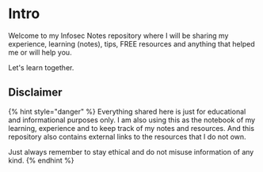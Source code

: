 # Intro

Welcome to my Infosec Notes repository where I will be sharing my experience, learning (notes), tips, FREE resources and anything that helped me or will help you.&#x20;

Let's learn together.

## Disclaimer

{% hint style="danger" %}
Everything shared here is just for educational and informational purposes only. I am also using this as the notebook of my learning, experience and to keep track of my notes and resources. And this repository also contains external links to the resources that I do not own.

Just always remember to stay ethical and do not misuse information of any kind.
{% endhint %}
